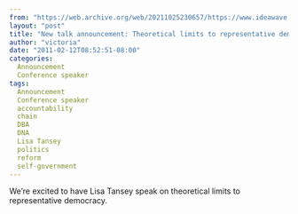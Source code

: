 ```yaml
---
from: "https://web.archive.org/web/20211025230657/https://www.ideawave.ca/new-talk-announcement-theoretical-limits-to-representative-democracy/"
layout: "post"
title: "New talk announcement: Theoretical limits to representative democracy"
author: "victoria"
date: "2011-02-12T08:52:51-08:00"
categories:
  Announcement
  Conference speaker
tags: 
  Announcement
  Conference speaker
  accountability
  chain
  DBA
  DNA
  Lisa Tansey
  politics
  reform
  self-government
---
```


We’re excited to have Lisa Tansey speak on theoretical limits to representative democracy.
